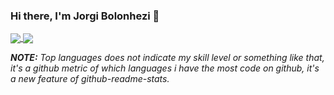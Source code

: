 ### Hi there, I'm Jorgi Bolonhezi 👋
<a href="https://github.com/anuraghazra/github-readme-stats">
<img align="center" src="https://vercel-instance-holyblade.vercel.app/api?username=holyblade&show_icons=true&theme=tokyonight&count_private=true" />
<img align="center" src="https://vercel-instance-holyblade.vercel.app/api/top-langs/?username=holyblade&theme=tokyonight&count_private=true&langs_count=8&layout=compact" />
</a>

***NOTE:*** *Top languages does not indicate my skill level or something like that, it's a github metric of which languages i have the most code on github, it's a new feature of github-readme-stats.*
